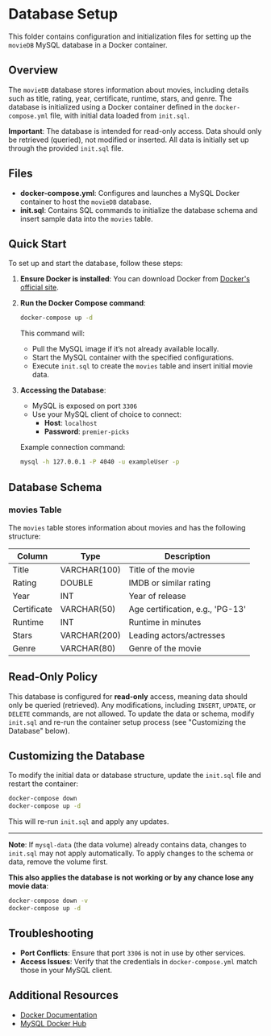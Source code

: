 # Database Setup

This folder contains configuration and initialization files for setting up the `movieDB` MySQL database in a Docker container.

## Overview

The `movieDB` database stores information about movies, including details such as title, rating, year, certificate, runtime, stars, and genre. The database is initialized using a Docker container defined in the `docker-compose.yml` file, with initial data loaded from `init.sql`.

**Important**: The database is intended for read-only access. Data should only be retrieved (queried), not modified or inserted. All data is initially set up through the provided `init.sql` file.

## Files

- **docker-compose.yml**: Configures and launches a MySQL Docker container to host the `movieDB` database.
- **init.sql**: Contains SQL commands to initialize the database schema and insert sample data into the `movies` table.

## Quick Start

To set up and start the database, follow these steps:

1. **Ensure Docker is installed**: You can download Docker from [Docker's official site](https://www.docker.com/get-started).
2. **Run the Docker Compose command**:
   ```bash
   docker-compose up -d
   ```
   This command will:
   - Pull the MySQL image if it’s not already available locally.
   - Start the MySQL container with the specified configurations.
   - Execute `init.sql` to create the `movies` table and insert initial movie data.

3. **Accessing the Database**:
   - MySQL is exposed on port `3306`
   - Use your MySQL client of choice to connect:
     - **Host**: `localhost`
     - **Password**: `premier-picks`

   Example connection command:
   ```bash
   mysql -h 127.0.0.1 -P 4040 -u exampleUser -p
   ```

## Database Schema

### movies Table

The `movies` table stores information about movies and has the following structure:

| Column       | Type         | Description                       |
|--------------|--------------|-----------------------------------|
| Title        | VARCHAR(100) | Title of the movie               |
| Rating       | DOUBLE       | IMDB or similar rating           |
| Year         | INT          | Year of release                  |
| Certificate  | VARCHAR(50)  | Age certification, e.g., 'PG-13' |
| Runtime      | INT          | Runtime in minutes               |
| Stars        | VARCHAR(200) | Leading actors/actresses         |
| Genre        | VARCHAR(80)  | Genre of the movie               |

## Read-Only Policy

This database is configured for **read-only** access, meaning data should only be queried (retrieved). Any modifications, including `INSERT`, `UPDATE`, or `DELETE` commands, are not allowed. To update the data or schema, modify `init.sql` and re-run the container setup process (see "Customizing the Database" below).

## Customizing the Database

To modify the initial data or database structure, update the `init.sql` file and restart the container:
```bash
docker-compose down
docker-compose up -d
```

This will re-run `init.sql` and apply any updates.

---

**Note**: If `mysql-data` (the data volume) already contains data, changes to `init.sql` may not apply automatically. To apply changes to the schema or data, remove the volume first. 

**This also applies the database is not working or by any chance lose any movie data**:
```bash
docker-compose down -v
docker-compose up -d
```

## Troubleshooting

- **Port Conflicts**: Ensure that port `3306` is not in use by other services.
- **Access Issues**: Verify that the credentials in `docker-compose.yml` match those in your MySQL client.

## Additional Resources

- [Docker Documentation](https://docs.docker.com/)
- [MySQL Docker Hub](https://hub.docker.com/_/mysql)